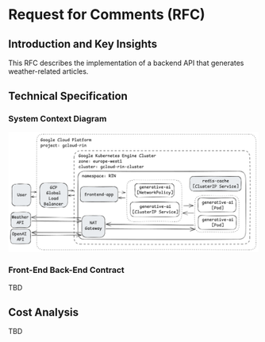 # Request for Comments (RFC)

## Introduction and Key Insights
This RFC describes the implementation of a backend API that generates weather-related articles.

## Technical Specification

### System Context Diagram
![Alt text](architecture.png)

### Front-End Back-End Contract
TBD

## Cost Analysis
TBD
